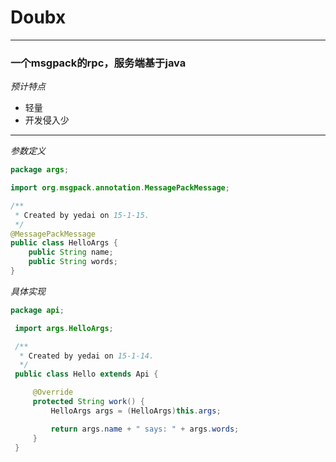 # Doubx

***

### 一个msgpack的rpc，服务端基于java


*预计特点*
* 轻量
* 开发侵入少

***

*参数定义*

```java
package args;

import org.msgpack.annotation.MessagePackMessage;

/**
 * Created by yedai on 15-1-15.
 */
@MessagePackMessage
public class HelloArgs {
    public String name;
    public String words;
}
```

*具体实现*

```java
package api;

 import args.HelloArgs;

 /**
  * Created by yedai on 15-1-14.
  */
 public class Hello extends Api {

     @Override
     protected String work() {
         HelloArgs args = (HelloArgs)this.args;

         return args.name + " says: " + args.words;
     }
 }
 ```
